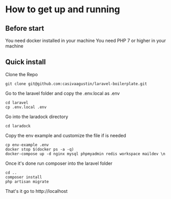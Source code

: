# How to get up and running

## Before start

You need docker installed in your machine
You need PHP 7 or higher in your machine

## Quick install

Clone the Repo

```
git clone git@github.com:casivaagustin/laravel-boilerplate.git
```

Go to the laravel folder and copy the .env.local as .env

```
cd laravel
cp .env.local .env
```

Go into the laradock directory

```
cd laradock
```

Copy the env example and customize the file if is needed

```
cp env-example .env
docker stop $(docker ps -a -q)
docker-compose up -d nginx mysql phpmyadmin redis workspace maildev \n
```

Once it's done run composer into the laravel folder

```
cd ..
composer install
php artisan migrate
```

That's it go to http://localhost
